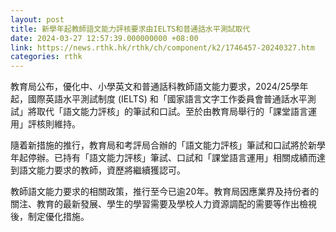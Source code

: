 ```yaml
---
layout: post
title: 新學年起教師語文能力評核要求由IELTS和普通話水平測試取代
date: 2024-03-27 12:57:39.000000000 +08:00
link: https://news.rthk.hk/rthk/ch/component/k2/1746457-20240327.htm
categories: rthk
---
```


教育局公布，優化中、小學英文和普通話科教師語文能力要求，2024/25學年起，國際英語水平測試制度 (IELTS) 和「國家語言文字工作委員會普通話水平測試」將取代「語文能力評核」的筆試和口試。至於由教育局舉行的「課堂語言運用」評核則維持。

隨着新措施的推行，教育局和考評局合辦的「語文能力評核」筆試和口試將於新學年起停辦。已持有「語文能力評核」筆試、口試和「課堂語言運用」相關成績而達到語文能力要求的教師，資歷將繼續獲認可。

教師語文能力要求的相關政策，推行至今已逾20年。教育局因應業界及持份者的關注、教育的最新發展、學生的學習需要及學校人力資源調配的需要等作出檢視後，制定優化措施。
